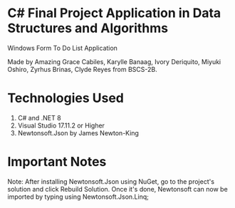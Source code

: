 # C# Final Project Application in Data Structures and Algorithms
Windows Form To Do List Application

Made by Amazing Grace Cabiles, Karylle Banaag, Ivory Deriquito, Miyuki Oshiro, Zyrhus Brinas, Clyde Reyes from BSCS-2B.

# Technologies Used
1. C# and .NET 8
2. Visual Studio 17.11.2 or Higher
3. Newtonsoft.Json by James Newton-King

# Important Notes
Note: After installing Newtonsoft.Json using NuGet, go to the project's solution and click Rebuild Solution. Once it's done, Newtonsoft can now be imported by typing using Newtonsoft.Json.Linq;